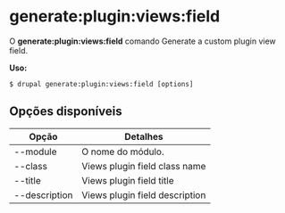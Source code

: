 # generate:plugin:views:field
O **generate:plugin:views:field** comando Generate a custom plugin view field.

**Uso:**
```
$ drupal generate:plugin:views:field [options] 
```

## Opções disponíveis
Opção | Detalhes
-------|-------------
--module | O nome do módulo.
--class | Views plugin field class name
--title | Views plugin field title
--description | Views plugin field description
